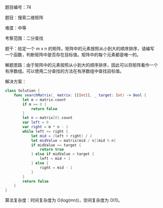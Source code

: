 题目编号：74

题目：搜索二维矩阵

难度：中等

考察范围：二分查找

题干：给定一个 m x n 的矩阵，矩阵中的元素按照从小到大的顺序排序，请编写一个函数，判断矩阵中是否存在目标值。矩阵中的每个元素都是唯一的。

解题思路：由于矩阵中的元素按照从小到大的顺序排序，因此可以将矩阵看作一个有序数组。可以使用二分查找的方法在有序数组中查找目标值。

解决方案：

```swift
class Solution {
    func searchMatrix(_ matrix: [[Int]], _ target: Int) -> Bool {
        let m = matrix.count
        if m == 0 {
            return false
        }
        let n = matrix[0].count
        var left = 0
        var right = m * n - 1
        while left <= right {
            let mid = (left + right) / 2
            let midValue = matrix[mid / n][mid % n]
            if midValue == target {
                return true
            } else if midValue < target {
                left = mid + 1
            } else {
                right = mid - 1
            }
        }
        return false
    }
}
```

算法复杂度：时间复杂度为 O(log(mn))，空间复杂度为 O(1)。